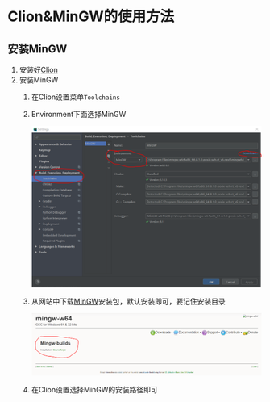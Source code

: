# Clion&MinGW的使用方法

## 安装MinGW

1. 安装好[Clion](https://www.jetbrains.com/clion/)
2. 安装MinGW
   1. 在Clion设置菜单`Toolchains`
   2. Environment下面选择MinGW

        ![install](images/install.png)

   3. 从网站中下载[MinGW](http://mingw-w64.org/doku.php/download/mingw-builds)安装包，默认安装即可，要记住安装目录

        ![MinGW](images/MinGW.png)

   4. 在Clion设置选择MinGW的安装路径即可
